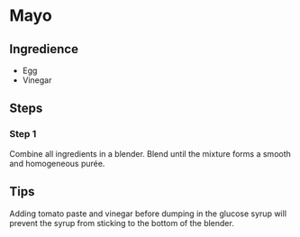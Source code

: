 # Mayo

## Ingredience

- Egg
- Vinegar

## Steps

### Step 1

Combine all ingredients in a blender. Blend until the mixture forms a smooth and homogeneous purée.

## Tips

Adding tomato paste and vinegar before dumping in the glucose syrup will prevent the syrup from sticking to the bottom of the blender.
